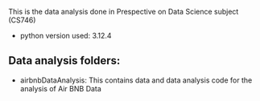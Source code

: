This is the data analysis done in Prespective on Data Science subject (CS746)
- python version used: 3.12.4

## Data analysis folders:
- airbnbDataAnalysis:
This contains data and data analysis code for the analysis of Air BNB Data
